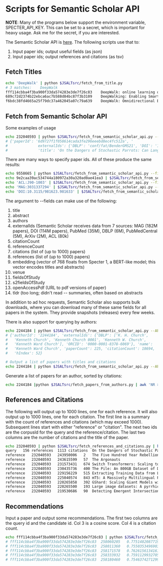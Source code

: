# Scripts for Semantic Scholar API

<b>NOTE</b>: Many of the programs below support the environment variable, SPECTER_API_KEY.
This can be set to a secret, which is important for heavy usage.  Ask me for the secret, if
you are interested.
<p>
The Semantic Scholar API is <a href="https://www.semanticscholar.org/product/api">here</a>.
The following scripts use that to:
<ol>
<li>Input paper ids; output useful fields (as json)</li>
<li>Input paper ids; output references and citations (as tsv)</li>
</ol>

<h2>Fetch Titles</h2>


```sh
echo 'DeepWalk' | python $JSALTsrc/fetch_from_title.py
# 3 matches:	DeepWalk
fff114cbba4f3ba900f33da574283e3de7f26c83	DeepWalk: online learning of social representations	DeepWalk
689c72d2374b22ebca6ac7b588d84bc87f3b3109	DeepWalking: Enabling Smartphone-Based Walking Speed Estimation Using Deep Learning	DeepWalk
f6bdc38fd4665a25f79dc37a462045a07c79a639	DeepWalk: Omnidirectional Bipedal Gait by Deep Reinforcement Learning	DeepWalk
```

<h2>Fetch from Semantic Scholar API</h2>
Some examples of usage

```sh
echo 232040593 | python $JSALTsrc/fetch_from_semantic_scholar_api.py --fields title,externalIds
# {'paperId': '6d9727f1f058614cada3fe296eeebd8ec4fc512a', '
#              externalIds': {'DBLP': 'conf/fat/BenderGMS21', 'DOI': '10.1145/3442188.3445922', 'CorpusId': 232040593},
#              'title': 'On the Dangers of Stochastic Parrots: Can Language Models Be Too Big? 🦜'}}`
```

There are many ways to specify paper ids.  All of these produce the same results:
```sh
echo 9558665 | python $JSALTsrc/fetch_from_semantic_scholar_api.py --fields title,externalIds
echo 9e2caa39ac534744a180972a30a320ad0ae41ea3 | $JSALTsrc/fetch_from_semantic_scholar_api.py --fields title,externalIds
echo 'ACL:J90-1003' | $JSALTsrc/fetch_from_semantic_scholar_api.py --fields title,externalIds
echo 'MAG:3031337294' | $JSALTsrc/fetch_from_semantic_scholar_api.py --fields title,externalIds
echo 'DOI:10.3115/981623.981633' | $JSALTsrc/fetch_from_semantic_scholar_api.py --fields title,externalIds
```

The argument to --fields can make use of the following:
<ol>
<li>title</li>
<li>abstract</li>
<li>authors</li>
<li>externalIds (Semantic Scholar receives data from 7 sources: MAG (182M papers), DOI (114M papers), PubMed (35M), DBLP (6M), PubMedCentral (5M), ArXiv (2M), ACL (80k) </li>
<li>citationCount</li>
<li>referenceCount</li>
<li>citations (list of (up to 1000) papers)</li>
<li>references (list of (up to 1000) papers)</li>
<li>embedding (vector of 768 floats from Specter 1, a BERT-like model; this vector encodes titles and abstracts)</li>
<li>venue</li>
<li>fieldsOfStudy</li>
<li>s2fieldsOfStudy</li>
<li>openAccessPdf (URL to pdf versions of paper)</li>
<li>tldr (too long; didn't read -- summaries, often based on abstracts</li>
</ol>

In addition to ad hoc requests, Semantic Scholar also supports bulk downloads, where
you can download many of these same fields for all papers in the system.  They provide
snapshots (releases) every few weeks.
<p>
There is also support for querying by authors:

```sh
echo 2244184 | python $JSALTsrc/fetch_from_semantic_scholar_api.py --API author --fields name,externalIds,hIndex,paperCount,citationCount | head
# {'authorId': '2244184', 'externalIds': {'DBLP': ['K. H. Church',
#   'Kenneth Church', 'Kenneth Church 0001', 'Kenneth W. Church',
#   'Kenneth Ward Church'], 'ORCID': '0000-0001-8378-6069'}, 'name':
#   'Kenneth Ward Church', 'paperCount': 225, 'citationCount': 18694,
#   'hIndex': 52}

# Output a list of papers with titles and citations
echo 2244184 | python $JSALTsrc/fetch_from_semantic_scholar_api.py --API author --fields name,externalIds,hIndex,paperCount,citationCount,papers.title,papers.citationCount
```

Generate a list of papers for an author, sorted by citations:

```sh
echo 2244184 |python $JSALTsrc/fetch_papers_from_authors.py | awk 'NR >  1' | sort -k4 -nr -t'	' | head
```

<h2>References and Citations</h2>

The following will output up to 1000 lines, one for each reference.
It will also output up to 1000 lines, one for each citation.  The
first line is a summary with the count of references and citations
(which may exceed 1000).  Subsequent lines start with either
"reference" or "citation".  The next two ids are the corpusId for the
query and the reference/citation.  The last two columns are the number
of citations and the title of the paper.

```sh
echo 232040593 | python $JSALTsrc/fetch_references_and_citations.py | head
query	156 references	1113 citations	On the Dangers of Stochastic Parrots: Can Language Models Be Too Big? 🦜
reference	232040593	243950006	2	The Five Hundred Year Rebellion: Indigenous Movements and the Decolonization of History in Bolivia
reference	232040593	243615599	57	The Argonauts
reference	232040593	231573431	674	Switch Transformers: Scaling to Trillion Parameter Models with Simple and Efficient Sparsity
reference	232040593	230435736	400	The Pile: An 800GB Dataset of Diverse Text for Language Modeling
reference	232040593	229156229	515	Extracting Training Data from Large Language Models
reference	232040593	225040574	843	mT5: A Massively Multilingual Pre-trained Text-to-Text Transformer
reference	232040593	220265858	392	GShard: Scaling Giant Models with Conditional Computation and Automatic Sharding
reference	232040593	220265500	193	Large image datasets: A pyrrhic win for computer vision?
reference	232040593	219530686	90	Detecting Emergent Intersectional Biases: Contextualized Word Embeddings Contain a Distribution of Human-like Biases
```

<h2>Recommendations</h2>

Input a paper and output some recommendations.  The first two columns are the query id and the candidate id.
Col 3 is a cosine score.  Col 4 is a citation count.

```sh
echo fff114cbba4f3ba900f33da574283e3de7f26c83 | python $JSALTsrc/fetch_semantic_scholar_recommendations.py
# fff114cbba4f3ba900f33da574283e3de7f26c83	258060205	0.7751482087719826	2	A Comprehensive Survey on Deep Graph Representation Learning
# fff114cbba4f3ba900f33da574283e3de7f26c83	258011360	0.7550353496903267	0	Representation Learning for Texts and Graphs
# fff114cbba4f3ba900f33da574283e3de7f26c83	258171578	0.7626156134161819	0	Multi-View Graph Representation Learning Beyond Homophily
# fff114cbba4f3ba900f33da574283e3de7f26c83	258333932	0.7591129932705019	0	xGCN: An Extreme Graph Convolutional Network for Large-scale Social Link Prediction
# fff114cbba4f3ba900f33da574283e3de7f26c83	258180460	0.7546374271299047	0	The Deep Latent Position Topic Model for Clustering and Representation of Networks with Textual Edges
```

